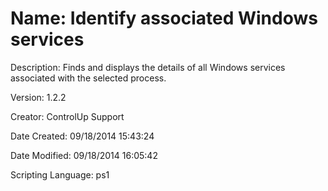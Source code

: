 ﻿# Name: Identify associated Windows services

Description: Finds and displays the details of all Windows services associated with the selected process.

Version: 1.2.2

Creator: ControlUp Support

Date Created: 09/18/2014 15:43:24

Date Modified: 09/18/2014 16:05:42

Scripting Language: ps1

